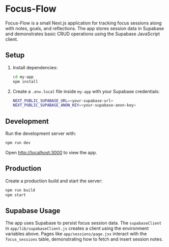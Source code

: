 # Focus-Flow

Focus-Flow is a small Next.js application for tracking focus sessions along with notes, goals, and reflections. The app stores session data in Supabase and demonstrates basic CRUD operations using the Supabase JavaScript client.

## Setup

1. Install dependencies:
   ```bash
   cd my-app
   npm install
   ```
2. Create a `.env.local` file inside `my-app` with your Supabase credentials:
   ```bash
   NEXT_PUBLIC_SUPABASE_URL=<your-supabase-url>
   NEXT_PUBLIC_SUPABASE_ANON_KEY=<your-supabase-anon-key>
   ```

## Development

Run the development server with:
```bash
npm run dev
```
Open [http://localhost:3000](http://localhost:3000) to view the app.

## Production

Create a production build and start the server:
```bash
npm run build
npm start
```

## Supabase Usage

The app uses Supabase to persist focus session data. The `supabaseClient` in `app/lib/supabaseClient.js` creates a client using the environment variables above. Pages like `app/sessions/page.jsx` interact with the `focus_sessions` table, demonstrating how to fetch and insert session notes.


